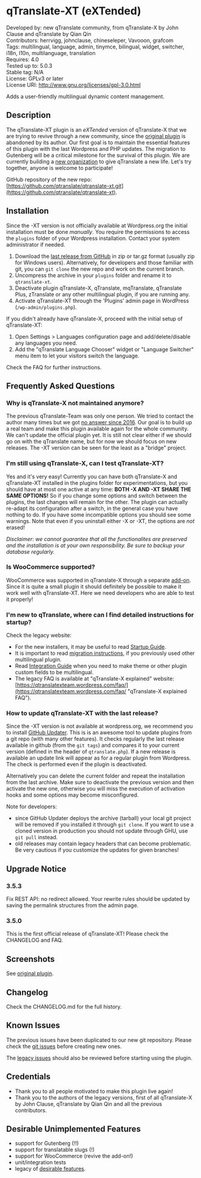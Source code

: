 # qTranslate-XT (eXTended)
Developed by: new qTranslate community, from qTranslate-X by John Clause and qTranslate by Qian Qin  
Contributors: herrvigg, johnclause, chineseleper, Vavooon, grafcom  
Tags: multilingual, language, admin, tinymce, bilingual, widget, switcher, i18n, l10n, multilanguage, translation  
Requires: 4.0  
Tested up to: 5.0.3  
Stable tag: N/A  
License: GPLv3 or later  
License URI: http://www.gnu.org/licenses/gpl-3.0.html  

Adds a user-friendly multilingual dynamic content management.

## Description

The qTranslate-XT plugin is an *eXTended* version of qTranslate-X that we are trying to revive through a new community, since the [original plugin](https://wordpress.org/plugins/qtranslate-x/) is abandoned by its author. Our first goal is to maintain the essential features of this plugin with the last Wordpress and PHP updates. The migration to Gutenberg will be a critical milestone for the survival of this plugin. We are currently building a [new organization](https://github.com/qtranslate) to give qTranslate a new life. Let's try together, anyone is welcome to participate!

GitHub repository of the new repo: [https://github.com/qtranslate/qtranslate-xt.git](https://github.com/qtranslate/qtranslate-xt).

## Installation

Since the -XT version is not officially available at Wordpress.org the initial installation must be done *manually*. You require the permissions to access the `plugins` folder of your Wordpress installation. Contact your system administrator if needed.

1. Download the [last release from GitHub](https://github.com/qTranslate/qtranslate-xt/releases) in zip or tar.gz format (usually zip for Windows users). Alternatively, for developers and those familiar with git, you can `git clone` the new repo and work on the current branch.
1. Uncompress the archive in your `plugins` folder and rename it to `qtranslate-xt`.
1. Deactivate plugin qTranslate-X, qTranslate, mqTranslate, qTranslate Plus, zTranslate or any other multilingual plugin, if you are running any.
1. Activate qTranslate-XT through the 'Plugins' admin page in WordPress (`/wp-admin/plugins.php`).

If you didn't already have qTranslate-X, proceed with the initial setup of qTranslate-XT:

1. Open Settings > Languages configuration page and add/delete/disable any languages you need.
1. Add the "qTranslate Language Chooser" widget or "Language Switcher" menu item to let your visitors switch the language.

Check the FAQ for further instructions.

## Frequently Asked Questions

### Why is qTranslate-X not maintained anymore?
The previous qTranslate-Team was only one person. We tried to contact the author many times but we got [no answer since 2016](https://github.com/qTranslate-Team/qtranslate-x/issues/579). Our goal is to build up a real team and make this plugin available again for the whole community. We can't update the official plugin yet. It is still not clear either if we should go on with the qTranslate name, but for now we should focus on new releases. The -XT version can be seen for the least as a "bridge" project.

### I'm still using qTranslate-X, can I test qTranslate-XT?
Yes and it's very easy! Currently you can have both qTranslate-X and qTranslate-XT installed in the plugins folder for experimentations, but you should have at most one active at any time: **BOTH -X AND -XT SHARE THE SAME OPTIONS!** So if you change some options and switch between the plugins, the last changes will remain for the other. The plugin can actually re-adapt its configuration after a switch, in the general case you have nothing to do. If you have some incompatible options you should see some warnings. Note that even if you uninstall either -X or -XT, the options are *not* erased!

*Disclaimer: we cannot guarantee that all the functionalites are preserved and the installation is at your own responsibility. Be sure to backup your database regularly.*

### Is WooCommerce supported? ###
WooCommerce was supported in qTranslate-X through a separate [add-on](https://github.com/qTranslate-Team/woocommerce-qtranslate-x). Since it is quite a small plugin it should definitely be possible to make it work well with qTranslate-XT. Here we need developers who are able to test it properly!

### I'm new to qTranslate, where can I find detailed instructions for startup?
Check the legacy website:

* For the new installers, it may be useful to read [Startup Guide](https://qtranslatexteam.wordpress.com/startup-guide/ "Startup Guide").
* It is important to read [migration instructions](https://qtranslatexteam.wordpress.com/migration/ "Migration Guide"), if you previously used other multilingual plugin.
* Read [Integration Guide](https://qtranslatexteam.wordpress.com/integration/ "Integration Guide") when you need to make theme or other plugin custom fields to be multilingual.
* The legacy FAQ is available at "qTranslate-X explained" website: [https://qtranslatexteam.wordpress.com/faq/](https://qtranslatexteam.wordpress.com/faq/ "qTranslate-X explained FAQ").

### How to update qTranslate-XT with the last release?
Since the -XT version is not available at wordpress.org, we recommend you to install [GitHub Updater](https://github.com/afragen/github-updater). This is is an awesome tool to update plugins from a git repo (with many other features). It checks regularly the last release available in github (from the `git tags`) and compares it to your current version (defined in the header of `qtranslate.php`). If a new release is available an update link will appear as for a regular plugin from Wordpress. The check is performed even if the plugin is deactivated.

Alternatively you can delete the current folder and repeat the installation from the last archive. Make sure to deactivate the previous version and then activate the new one, otherwise you will miss the execution of activation hooks and some options may become misconfigured.

Note for developers:

* since GitHub Updater deploys the archive (tarball) your local git project will be removed if you installed it through `git clone`. If you want to use a cloned version in production you should not update through GHU, use `git pull` instead.
* old releases may contain legacy headers that can become problematic. Be very cautious if you customize the updates for given branches!

## Upgrade Notice

### 3.5.3
Fix REST API: no redirect allowed. Your rewrite rules should be updated by saving the permalink structures from the admin page.

### 3.5.0
This is the first official release of qTranslate-XT! Please check the CHANGELOG and FAQ.

## Screenshots

See [original plugin](https://wordpress.org/plugins/qtranslate-x/).

## Changelog

Check the CHANGELOG.md for the full history.

## Known Issues

The previous issues have been duplicated to our new git repository. Please check the [git issues](https://github.com/qTranslate/qtranslate-xt/issues) before creating new ones.

The [legacy issues](https://qtranslatexteam.wordpress.com/known-issues/) should also be reviewed before starting using the plugin.

## Credentials

* Thank you to all people motivated to make this plugin live again!
* Thank you to the authors of the legacy versions, first of all qTranslate-X by John Clause, qTranslate by Qian Qin and all the previous contributors.

## Desirable Unimplemented Features

* support for Gutenberg (!!)
* support for translatable slugs (!)
* support for WooCommerce (revive the add-on!)
* unit/integration tests
* legacy of [desirable features](https://qtranslatexteam.wordpress.com/desirable/).
